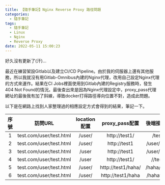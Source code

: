 ```yaml
---
title: 【隨手筆記】Nginx Reverse Proxy 路徑問題
categories:
  - 隨手筆記
tags:
  - 隨手筆記
  - Linux
  - Nginx
  - Reverse Proxy
date: 2022-05-11 15:00:23
---
```

好久沒有更新了(汗)...

最近在練習架設Gitlab以及建立CI/CD Pipeline。由於我的伺服器上還有其他服務，所以我就沒有用Gitlab-Omnibus內建的Nginx代理，改用自己設定Nginx代理的方式來運作。結果在CI Jobs裡面使用到Gitlab內建的Registry服務時，發生404 Not Found的情況。最後查出來是因為Nginx代理設定中，proxy_pass代理網址的最後我有加了斜線，導致docker打得路徑導向位置不對，造成此問題。

以下是在網路上找到人家整理過的相應設定方式會得到的結果，筆記一下。

| 序號 |         訪問URL         | location配置 |   proxy_pass配置   |  後端接收的請求 |
|:----:|:-----------------------:|:------------:|:------------------:|:---------------:|
|   1  | test.com/user/test.html |    /user/    |    http://test1/   |    /test.html   |
|   2  | test.com/user/test.html |    /user/    |    http://test1    | /user/test.html |
|   3  | test.com/user/test.html |     /user    |    http://test1    | /user/test.html |
|   4  | test.com/user/test.html |     /user    |    http://test1/   |   //test.html   |
|   5  | test.com/user/test.html |    /user/    | http://test1/haha/ | /haha/test.html |
|   6  | test.com/user/test.html |    /user/    |  http://test1/haha |  /hahatest.html |
